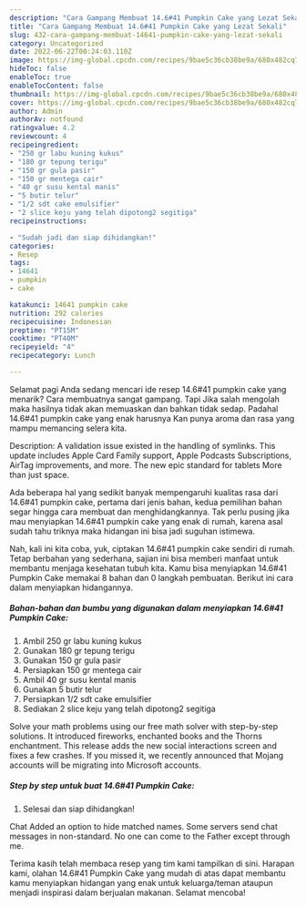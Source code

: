```yaml
---
description: "Cara Gampang Membuat 14.6#41 Pumpkin Cake yang Lezat Sekali"
title: "Cara Gampang Membuat 14.6#41 Pumpkin Cake yang Lezat Sekali"
slug: 432-cara-gampang-membuat-14641-pumpkin-cake-yang-lezat-sekali
category: Uncategorized
date: 2022-06-22T00:24:03.110Z
image: https://img-global.cpcdn.com/recipes/9bae5c36cb38be9a/680x482cq70/14641-pumpkin-cake-foto-resep-utama.jpg
hideToc: false
enableToc: true
enableTocContent: false
thumbnail: https://img-global.cpcdn.com/recipes/9bae5c36cb38be9a/680x482cq70/14641-pumpkin-cake-foto-resep-utama.jpg
cover: https://img-global.cpcdn.com/recipes/9bae5c36cb38be9a/680x482cq70/14641-pumpkin-cake-foto-resep-utama.jpg
author: Admin
authorAv: notfound
ratingvalue: 4.2
reviewcount: 4
recipeingredient:
- "250 gr labu kuning kukus"
- "180 gr tepung terigu"
- "150 gr gula pasir"
- "150 gr mentega cair"
- "40 gr susu kental manis"
- "5 butir telur"
- "1/2 sdt cake emulsifier"
- "2 slice keju yang telah dipotong2 segitiga"
recipeinstructions:

- "Sudah jadi dan siap dihidangkan!"
categories:
- Resep
tags:
- 14641
- pumpkin
- cake

katakunci: 14641 pumpkin cake 
nutrition: 292 calories
recipecuisine: Indonesian
preptime: "PT15M"
cooktime: "PT40M"
recipeyield: "4"
recipecategory: Lunch

---
```



Selamat pagi Anda sedang mencari ide resep 14.6#41 pumpkin cake yang menarik? Cara membuatnya sangat gampang. Tapi Jika salah mengolah maka hasilnya tidak akan memuaskan dan bahkan tidak sedap. Padahal 14.6#41 pumpkin cake yang enak harusnya Kan punya aroma dan rasa yang mampu memancing selera kita.


Description: A validation issue existed in the handling of symlinks. This update includes Apple Card Family support, Apple Podcasts Subscriptions, AirTag improvements, and more. The new epic standard for tablets More than just space.

Ada beberapa hal yang sedikit banyak mempengaruhi kualitas rasa dari 14.6#41 pumpkin cake, pertama dari jenis bahan, kedua pemilihan bahan segar hingga cara membuat dan menghidangkannya. Tak perlu pusing jika mau menyiapkan 14.6#41 pumpkin cake yang enak di rumah, karena asal sudah tahu triknya maka hidangan ini bisa jadi suguhan istimewa.


Nah, kali ini kita coba, yuk, ciptakan 14.6#41 pumpkin cake sendiri di rumah. Tetap berbahan yang sederhana, sajian ini bisa memberi manfaat untuk membantu menjaga kesehatan tubuh kita. Kamu bisa menyiapkan 14.6#41 Pumpkin Cake memakai 8 bahan dan 0 langkah pembuatan. Berikut ini cara dalam menyiapkan hidangannya.

<!--inarticleads1-->

##### Bahan-bahan dan bumbu yang digunakan dalam menyiapkan 14.6#41 Pumpkin Cake:

1. Ambil 250 gr labu kuning kukus
1. Gunakan 180 gr tepung terigu
1. Gunakan 150 gr gula pasir
1. Persiapkan 150 gr mentega cair
1. Ambil 40 gr susu kental manis
1. Gunakan 5 butir telur
1. Persiapkan 1/2 sdt cake emulsifier
1. Sediakan 2 slice keju yang telah dipotong2 segitiga


Solve your math problems using our free math solver with step-by-step solutions. It introduced fireworks, enchanted books and the Thorns enchantment. This release adds the new social interactions screen and fixes a few crashes. If you missed it, we recently announced that Mojang accounts will be migrating into Microsoft accounts. 

<!--inarticleads2-->

##### Step by step untuk buat 14.6#41 Pumpkin Cake:


1. Selesai dan siap dihidangkan!

Chat Added an option to hide matched names. Some servers send chat messages in non-standard. No one can come to the Father except through me. 

Terima kasih telah membaca resep yang tim kami tampilkan di sini. Harapan kami, olahan 14.6#41 Pumpkin Cake yang mudah di atas dapat membantu kamu menyiapkan hidangan yang enak untuk keluarga/teman ataupun menjadi inspirasi dalam berjualan makanan. Selamat mencoba!
